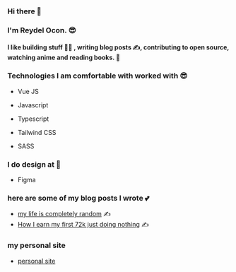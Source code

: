 ### Hi there 👋

### I'm Reydel Ocon. 😎

#### I like building stuff 👨‍💻 , writing blog posts ✍️, contributing to open source, watching anime and reading books. 📖 

### Technologies I am comfortable with worked with 😎

- Vue JS

- Javascript

- Typescript

- Tailwind CSS

- SASS

### I do design at  🤜

- Figma

### here are some of my blog posts I wrote 💕

- [my life is completely random](https://reydelp.hashnode.dev/my-life-is-completely-random) ✍️
- [How I earn my first 72k just doing nothing](https://reydelp.hashnode.dev/how-i-earn-my-first-72k-just-doing-nothing) ✍️

### my personal site

- [personal site](https://reydelr.netlify.app/)
